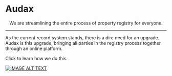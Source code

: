 Audax
=======

<p align="center">
    We are streamlining the entire process of property registry for everyone.
</p>

---------

As the current record system stands, there is a dire need for an upgrade. Audax is this upgrade, bringing all parties in the registry process together through an online platform.

Click to learn how we do this.

[![IMAGE ALT TEXT](http://img.youtube.com/vi/hW_rFi1g0Gk/0.jpg)](http://www.youtube.com/watch?v=hW_rFi1g0Gk "Audax ")

